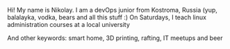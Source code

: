 Hi! My name is Nikolay. I am a devOps junior from Kostroma, Russia (yup, balalayka, vodka, bears and all this stuff :)
On Saturdays, I teach linux administration courses at a local university

And other keywords: smart home, 3D printing, rafting, IT meetups and beer
